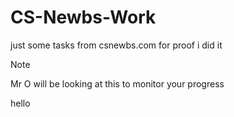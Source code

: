 # CS-Newbs-Work
just some tasks from csnewbs.com for proof i did it

> [!Note]
Mr O will be looking at this to monitor your progress

hello
